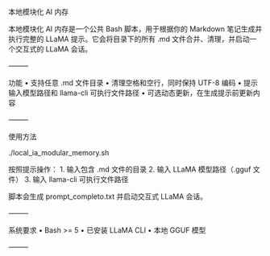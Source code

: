
本地模块化 AI 内存

本地模块化 AI 内存是一个公共 Bash 脚本，用于根据你的 Markdown 笔记生成并执行完整的 LLaMA 提示。它会将目录下的所有 .md 文件合并、清理，并启动一个交互式的 LLaMA 会话。

⸻

功能
	•	支持任意 .md 文件目录
	•	清理空格和空行，同时保持 UTF-8 编码
	•	提示输入模型路径和 llama-cli 可执行文件路径
	•	可选动态更新，在生成提示前更新内容

⸻

使用方法

./local_ia_modular_memory.sh

按照提示操作：
	1.	输入包含 .md 文件的目录
	2.	输入 LLaMA 模型路径（.gguf 文件）
	3.	输入 llama-cli 可执行文件路径

脚本会生成 prompt_completo.txt 并启动交互式 LLaMA 会话。

⸻

系统要求
	•	Bash >= 5
	•	已安装 LLaMA CLI
	•	本地 GGUF 模型

⸻

